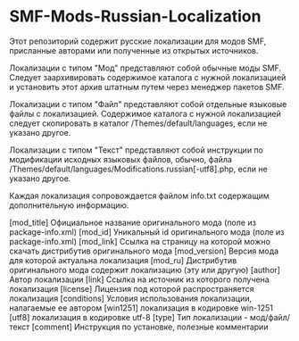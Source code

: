 # SMF-Mods-Russian-Localization

Этот репозиторий содержит русские локализации для модов SMF, присланные авторами или полученные из открытых источников.

Локализации с типом "Мод" представляют собой обычные моды SMF. Следует заархивировать содержимое каталога с нужной локализацией и установить этот архив штатным путем через менеджер пакетов SMF.

Локализации с типом "Файл" представляют собой отдельные языковые файлы с локализацией. Содержимое каталога с нужной локализацией следует скопировать в каталог /Themes/default/languages, если не указано другое.

Локализации с типом "Текст" представляют собой инструкции по модификации исходных языковых файлов, обычно, файла /Themes/default/languages/Modifications.russian[-utf8].php, если не указано другое.

Каждая локализация сопровождается файлом info.txt содержащим дополнительную информацию.

[mod_title] Официальное название оригинального мода (поле <name> из package-info.xml)
[mod_id] Уникальный id оригинального мода (поле <id> из package-info.xml)
[mod_link] Ссылка на страницу на которой можно скачать дистрибутив оригинального мода
[mod_version] Версия мода для которой актуальна локализация
[mod_ru] Дистрибутив оригинального мода содержит локализацию (эту или другую)
[author] Автор локализации
[link] Ссылка на источник из которого получена локализация
[license] Лицензия под которой распространяется локализация
[conditions] Условия использования локализации, налагаемые ее автором
[win1251] локализация в кодировке win-1251
[utf8]  локализация в кодировке utf-8
[type] Тип локализации - мод/файл/текст
[comment] Инструкция по установке, полезные комментарии